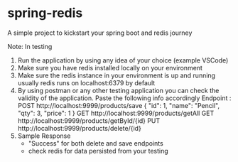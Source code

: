 # spring-redis
A simple project to kickstart your spring boot and redis journey

Note: In testing
1. Run the application by using any idea of your choice (example VSCode)
2. Make sure you have redis installed locally on your environment
3. Make sure the redis instance in your environment is up and running usually redis runs on localhost:6379 by default
5. By using postman or any other testing application you can check the validity of the application. Paste the following info accordingly
   Endpoint :
     POST http://localhost:9999/products/save
     {
       "id": 1,
       "name": "Pencil",
       "qty": 3,
       "price": 1
     }
     GET http://localhost:9999/products/getAll
     GET http://localhost:9999/products/getById/{id}
     PUT http://localhost:9999/products/delete/{id}
7. Sample Response
   - "Success" for both delete and save endpoints
   - check redis for data persisted from your testing
